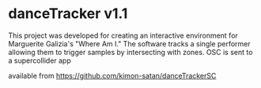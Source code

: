 danceTracker v1.1
=================

This project was developed for creating an interactive environment for Marguerite Galizia's "Where Am I."
The software tracks a single performer allowing them to trigger samples by intersecting with zones.
OSC is sent to a supercollider app


available from https://github.com/kimon-satan/danceTrackerSC
